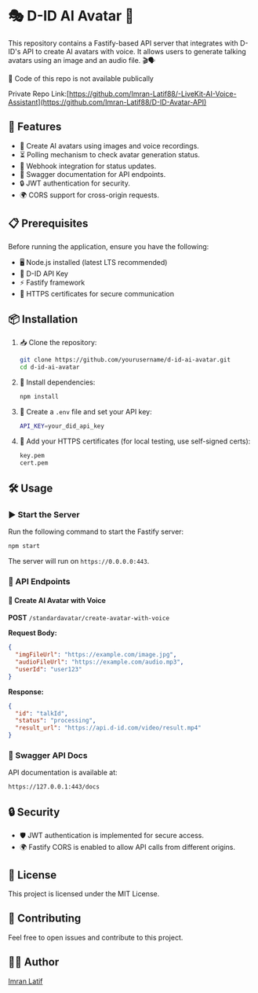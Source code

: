 # 🎭 D-ID AI Avatar 🤖

This repository contains a Fastify-based API server that integrates with D-ID's API to create AI avatars with voice. It allows users to generate talking avatars using an image and an audio file. 🎬🗣️

🚀 Code of this repo is not available publically

Private Repo Link:[https://github.com/Imran-Latif88/-LiveKit-AI-Voice-Assistant](https://github.com/Imran-Latif88/D-ID-Avatar-API)

## 🚀 Features

- 🎨 Create AI avatars using images and voice recordings.
- ⏳ Polling mechanism to check avatar generation status.
- 🔔 Webhook integration for status updates.
- 📜 Swagger documentation for API endpoints.
- 🔒 JWT authentication for security.
- 🌍 CORS support for cross-origin requests.

## 📋 Prerequisites

Before running the application, ensure you have the following:

- 🖥️ Node.js installed (latest LTS recommended)
- 🔑 D-ID API Key
- ⚡ Fastify framework
- 🔐 HTTPS certificates for secure communication

## 📦 Installation

1. 📥 Clone the repository:
   ```sh
   git clone https://github.com/yourusername/d-id-ai-avatar.git
   cd d-id-ai-avatar
   ```
2. 📌 Install dependencies:
   ```sh
   npm install
   ```
3. 🔧 Create a `.env` file and set your API key:
   ```sh
   API_KEY=your_did_api_key
   ```
4. 🔏 Add your HTTPS certificates (for local testing, use self-signed certs):
   ```sh
   key.pem
   cert.pem
   ```

## 🛠️ Usage

### ▶️ Start the Server

Run the following command to start the Fastify server:

```sh
npm start
```

The server will run on `https://0.0.0.0:443`.

### 🔗 API Endpoints

#### 🎤 Create AI Avatar with Voice

**POST** `/standardavatar/create-avatar-with-voice`

**Request Body:**

```json
{
  "imgFileUrl": "https://example.com/image.jpg",
  "audioFileUrl": "https://example.com/audio.mp3",
  "userId": "user123"
}
```

**Response:**

```json
{
  "id": "talkId",
  "status": "processing",
  "result_url": "https://api.d-id.com/video/result.mp4"
}
```

### 📖 Swagger API Docs

API documentation is available at:

```
https://127.0.0.1:443/docs
```

## 🔒 Security

- 🛡️ JWT authentication is implemented for secure access.
- 🌍 Fastify CORS is enabled to allow API calls from different origins.

## 📜 License

This project is licensed under the MIT License.

## 🤝 Contributing

Feel free to open issues and contribute to this project.

## 👨‍💻 Author

[Imran Latif](https://github.com/Imran-Latif88)


